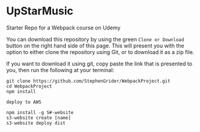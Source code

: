 # UpStarMusic

Starter Repo for a Webpack course on Udemy

You can download this repository by using the green `Clone or Download` button on the right hand side of this page. This will present you with the option to either clone the repository using Git, or to download it as a zip file.

If you want to download it using git, copy paste the link that is presented to you, then run the following at your terminal:

```
git clone https://github.com/StephenGrider/WebpackProject.git
cd WebpackProject
npm install
```

```
deploy to AWS

npm install -g S#-website
s3-website create [name]
s3-website deploy dist
```
